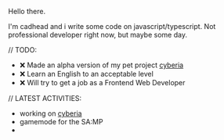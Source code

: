 Hello there.

I'm cadhead and i write some code on javascript/typescript. Not professional developer right now, but maybe some day.

// TODO:

- ❌ Made an alpha version of my pet project [cyberia](https://github.com/cadhead/cyberia)
- ❌ Learn an English to an acceptable level
- ❌ Will try to get a job as a Frontend Web Developer
 
// LATEST ACTIVITIES:
- working on [cyberia](https://github.com/cadhead/cyberia)
- gamemode for the SA:MP
-
